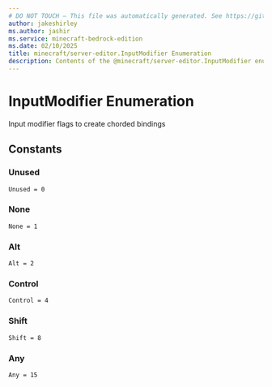 ```yaml
---
# DO NOT TOUCH — This file was automatically generated. See https://github.com/mojang/minecraftapidocsgenerator to modify descriptions, examples, etc.
author: jakeshirley
ms.author: jashir
ms.service: minecraft-bedrock-edition
ms.date: 02/10/2025
title: minecraft/server-editor.InputModifier Enumeration
description: Contents of the @minecraft/server-editor.InputModifier enumeration.
---
```

# InputModifier Enumeration

Input modifier flags to create chorded bindings

## Constants
### **Unused**
`Unused = 0`
### **None**
`None = 1`
### **Alt**
`Alt = 2`
### **Control**
`Control = 4`
### **Shift**
`Shift = 8`
### **Any**
`Any = 15`
